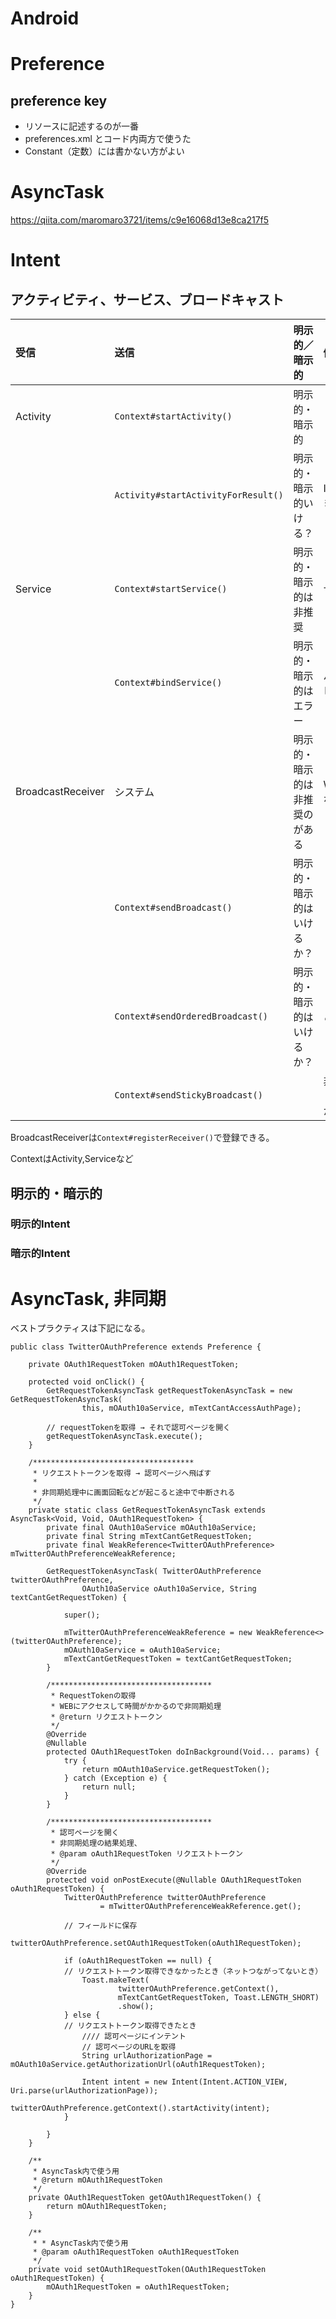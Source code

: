 # Android

# Preference

## preference key

- リソースに記述するのが一番
- preferences.xml とコード内両方で使うた
- Constant（定数）には書かない方がよい

# AsyncTask
https://qiita.com/maromaro3721/items/c9e16068d13e8ca217f5

# Intent

## アクティビティ、サービス、ブロードキャスト

|受信|送信|明示的／暗示的|備考|
|:---|:--- |:--- |:---|
|Activity|`Context#startActivity()`|明示的・暗示的| |
| |`Activity#startActivityForResult()`|明示的・暗示的いける？|Intent先から戻るとき値を返せる|
|Service|`Context#startService()`|明示的・暗示的は非推奨|サービスを起動|
| |`Context#bindService()`|明示的・暗示的はエラー|バインドされたサービスを開始|
|BroadcastReceiver|システム|明示的・暗示的は非推奨のがある|Wi-Fiや電池の状態など|
| |`Context#sendBroadcast()`|明示的・暗示的はいけるか？| |
| |`Context#sendOrderedBroadcast()`|明示的・暗示的はいけるか？|これは何か調べる|
| |`Context#sendStickyBroadcast()`| |非推奨（API21,Android5.0から）|

BroadcastReceiverは`Context#registerReceiver()`で登録できる。

ContextはActivity,Serviceなど

## 明示的・暗示的

### 明示的Intent

### 暗示的Intent

# AsyncTask, 非同期

ベストプラクティスは下記になる。

```
public class TwitterOAuthPreference extends Preference {

    private OAuth1RequestToken mOAuth1RequestToken;
    
    protected void onClick() {
        GetRequestTokenAsyncTask getRequestTokenAsyncTask = new GetRequestTokenAsyncTask(
                this, mOAuth10aService, mTextCantAccessAuthPage);

        // requestTokenを取得 → それで認可ページを開く
        getRequestTokenAsyncTask.execute();
    }
    
    /************************************
     * リクエストトークンを取得 → 認可ページへ飛ばす
     *
     * 非同期処理中に画面回転などが起こると途中で中断される
     */
    private static class GetRequestTokenAsyncTask extends  AsyncTask<Void, Void, OAuth1RequestToken> {
        private final OAuth10aService mOAuth10aService;
        private final String mTextCantGetRequestToken;
        private final WeakReference<TwitterOAuthPreference> mTwitterOAuthPreferenceWeakReference;

        GetRequestTokenAsyncTask( TwitterOAuthPreference twitterOAuthPreference,
                OAuth10aService oAuth10aService, String textCantGetRequestToken) {

            super();

            mTwitterOAuthPreferenceWeakReference = new WeakReference<>(twitterOAuthPreference);
            mOAuth10aService = oAuth10aService;
            mTextCantGetRequestToken = textCantGetRequestToken;
        }

        /************************************
         * RequestTokenの取得
         * WEBにアクセスして時間がかかるので非同期処理
         * @return リクエストトークン
         */
        @Override
        @Nullable
        protected OAuth1RequestToken doInBackground(Void... params) {
            try {
                return mOAuth10aService.getRequestToken();
            } catch (Exception e) {
                return null;
            }
        }

        /************************************
         * 認可ページを開く
         * 非同期処理の結果処理、
         * @param oAuth1RequestToken リクエストトークン
         */
        @Override
        protected void onPostExecute(@Nullable OAuth1RequestToken oAuth1RequestToken) {
            TwitterOAuthPreference twitterOAuthPreference
                    = mTwitterOAuthPreferenceWeakReference.get();

            // フィールドに保存
            twitterOAuthPreference.setOAuth1RequestToken(oAuth1RequestToken);

            if (oAuth1RequestToken == null) {
            // リクエストトークン取得できなかったとき（ネットつながってないとき）
                Toast.makeText(
                        twitterOAuthPreference.getContext(),
                        mTextCantGetRequestToken, Toast.LENGTH_SHORT)
                        .show();
            } else {
            // リクエストトークン取得できたとき
                //// 認可ページにインテント
                // 認可ページのURLを取得
                String urlAuthorizationPage = mOAuth10aService.getAuthorizationUrl(oAuth1RequestToken);

                Intent intent = new Intent(Intent.ACTION_VIEW, Uri.parse(urlAuthorizationPage));
                twitterOAuthPreference.getContext().startActivity(intent);
            }

        }
    }

    /**
     * AsyncTask内で使う用
     * @return mOAuth1RequestToken
     */
    private OAuth1RequestToken getOAuth1RequestToken() {
        return mOAuth1RequestToken;
    }

    /**
     * * AsyncTask内で使う用
     * @param oAuth1RequestToken oAuth1RequestToken
     */
    private void setOAuth1RequestToken(OAuth1RequestToken oAuth1RequestToken) {
        mOAuth1RequestToken = oAuth1RequestToken;
    }
}
```
